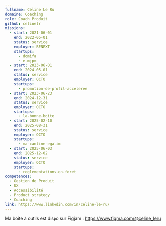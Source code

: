 ```yaml
---
fullname: Céline Le Ru
domaine: Coaching
role: Coach Produit
github: celinelr
missions:
  - start: 2021-06-01
    end: 2022-05-01
    status: service
    employer: BENEXT
    startups:
      - domifa
      - e-mjpm
  - start: 2023-06-01
    end: 2024-05-01
    status: service
    employer: OCTO
    startups:
      - promotion-de-profil-acceleree
  - start: 2023-06-23
    end: 2024-12-31
    status: service
    employer: OCTO
    startups:
      - la-bonne-boite
  - start: 2025-02-10
    end: 2025-08-31
    status: service
    employer: OCTO
    startups:
      - ma-cantine-egalim
  - start: 2025-06-03
    end: 2025-12-02
    status: service
    employer: OCTO
    startups:
      - reglementations.en.foret
competences:
  - Gestion de Produit
  - UX
  - Accessibilité
  - Product strategy
  - Coaching
link: https://www.linkedin.com/in/celine-le-ru/
---
```

Ma boite à outils est dispo sur Figjam : https://www.figma.com/@celine_leru